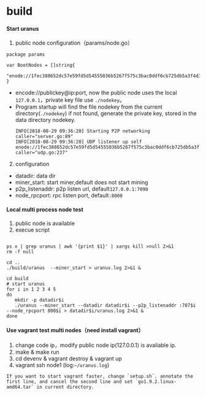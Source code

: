 # build

#### Start uranus

1. public node configuration（params/node.go）
``` 
package params

var BootNodes = []string{
	"enode://1fec388652dc57e59fd5d54555036b5267f575c3bac0ddf6cb725db5a3f4d305f715fe0612944dcd640461ae47bfa7cc4ffc6a42ee5179025960be3ee8536fea@127.0.0.1:7090",
}

```

- encode://publickey@ip:port, now the public node uses the local `127.0.0.1`，private key file use `./nodekey`。
- Program startup will find the file nodekey from the current directory(`./nodekey`) if not found, generate the private key, stored in the data directory nodekey.
  ```
  INFO[2018-08-29 09:36:20] Starting P2P networking                       caller="server.go:89"
  INFO[2018-08-29 09:36:20] UDP listener up self enode://1fec388652dc57e59fd5d54555036b5267f575c3bac0ddf6cb725db5a3f4d305f715fe0612944dcd640461ae47bfa7cc4ffc6a42ee5179025960be3ee8536fea@[::]:7090  caller="udp.go:237" 
  ```

2. configuration
- datadir: data dir
- miner_start: start miner,default does not start mining 
- p2p_listenaddr: p2p listen url, default`127.0.0.1:7090`
- node_rpcport: rpc listen port, default`:8000`

#### Local multi process node test
1. public node is available
2. execue script
 ```

ps x | grep uranus | awk '{print $1}' | xargs kill >null 2>&1
rm -f null

cd ..
./build/uranus  --miner_start > uranus.log 2>&1 &

cd build
# start uranus
for i in 1 2 3 4 5
do
	mkdir -p datadir$i
	./uranus --miner_start --datadir datadir$i --p2p_listenaddr :707$i --node_rpcport 800$i > datadir$i/uranus.log 2>&1 &
done

 ```

 #### Use vagrant test multi nodes（need install vagrant）
 1. change code ip，modify public node ip(127.0.0.1) is avaliable ip. 
 2. make & make run 
 2. cd devenv & vagrant destroy & vagrant up 
 4. vagrant ssh node1 (log:`~/uranus.log`)
 ```
 If you want to start vagrant faster, change `setup.sh`. annotate the first line, and cancel the second line and set `go1.9.2.linux-amd64.tar` in current directory.
 
 ```